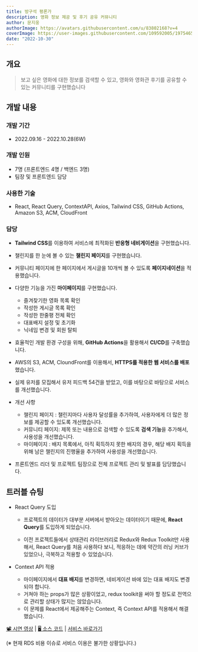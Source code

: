 ```yaml
---
title: 방구석 평론가
description: 영화 정보 제공 및 후기 공유 커뮤니티 
author: 문지웅
authorImage: https://avatars.githubusercontent.com/u/83802168?v=4
coverImage: https://user-images.githubusercontent.com/109592005/197546591-4c4d3d21-f046-455f-b3a4-80810d9ca811.png
date: "2022-10-30"
---
```


## 개요

> 보고 싶은 영화에 대한 정보를 검색할 수 있고, 영화와 영화관 후기를 공유할 수 있는 커뮤니티를 구현했습니다

## 개발 내용

### 개발 기간

- 2022.09.16 - 2022.10.28(6W)

### 개발 인원

- 7명 (프론트엔드 4명 / 백엔드 3명)
- 팀장 및 프론트엔드 담당

### 사용한 기술

- React, React Query, ContextAPI, Axios, Tailwind CSS, GitHub Actions, Amazon S3, ACM, CloudFront

### 담당

- **Tailwind CSS**를 이용하여 서비스에 최적화된 **반응형 네비게이션**을 구현했습니다.

- 챌린지를 한 눈에 볼 수 있는 **챌린지 페이지**를 구현했습니다.

- 커뮤니티 페이지에 한 페이지에서 게시글을 10개씩 볼 수 있도록 **페이지네이션**을 적용했습니다.

- 다양한 기능을 가진 **마이페이지**를 구현했습니다.
  - 즐겨찾기한 영화 목록 확인
  - 작성한 게시글 목록 확인
  - 작성한 한줄평 전체 확인
  - 대표배지 설정 및 초기화
  - 닉네임 변경 및 회원 탈퇴

- 효율적인 개발 환경 구성을 위해, **GitHub Actions**을 활용해서 **CI/CD**를 구축했습니다.

- AWS의 S3, ACM, CloundFront를 이용해서, **HTTPS를 적용한 웹 서비스를 배포**했습니다.

- 실제 유저를 모집해서 유저 피드백 54건을 받았고, 이를 바탕으로 바탕으로 서비스를 개선했습니다.

- 개선 사항
  - 챌린지 페이지 : 챌린지마다 사용자 달성률을 추가하여, 사용자에게 더 많은 정보를 제공할 수 있도록 개선했습니다.
  - 커뮤니티 페이지: 제목 또는 내용으로 검색할 수 있도록 **검색 기능**을 추가해서, 사용성을 개선했습니다.
  - 마이페이지 : 배지 목록에서, 아직 획득하지 못한 배지의 경우, 해당 배지 획득을 위해 남은 챌린지의 진행율을 추가하여 사용성을 개선했습니다.

- 프론트엔드 리더 및 프로젝트 팀장으로 전체 프로젝트 관리 및 발표를 담당했습니다.

## 트러블 슈팅

- React Query 도입
  - 프로젝트의 데이터가 대부분 서버에서 받아오는 데이터이기 때문에, **React Query**를 도입하게 되었습니다.
  
  - 이전 프로젝트들에서 상태관리 라이브러리로 Redux와 Redux Toolkit만 사용해서, React Query를 처음 사용하다 보니, 적응하는 데에 약간의 러닝 커브가 있었으나, 극복하고 적용할 수 있었습니다.

- Context API 적용
  - 마이페이지에서 **대표 배지**를 변경하면, 네비게이션 바에 있는 대표 배지도 변경되야 합니다.
  - 거쳐야 하는 props가 많은 상황이었고, redux toolkit을 써야 할 정도로 전역으로 관리할 상태가 많지는 않았습니다.
  - 이 문제를 React에서 제공해주는 Context, 즉 Context API를 적용해서 해결했습니다.

 [📽️ 시연 영상](https://youtu.be/ilfDHnkgZ_w) |  [🖥️ 소스 코드](https://github.com/inno-final-team5/final-fe) | [서비스 바로가기](https://www.moviecritic.site)

(※ 현재 RDS 비용 이슈로 서비스 이용은 불가한 상황입니다.)
